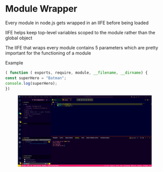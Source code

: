 # Module Wrapper

Every module in node.js gets wrapped in an IIFE before being loaded

IIFE helps keep top-level variables scoped to the module rather than the global object

The IIFE that wraps every module contains 5 parameters which are pretty important for the functioning of a module

Example&#x20;



```javascript
( function ( exports, require, module, __filename, __dirname) {
const superHero = "Batman";
console.log(superHero);
})
```

<figure><img src=".gitbook/assets/image (4).png" alt=""><figcaption></figcaption></figure>
